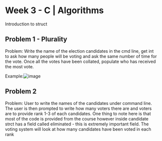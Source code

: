 # Week 3 - C | Algorithms
Introduction to struct

## Problem 1 - Plurality
Problem: Write the name of the election candidates in the cmd line, get int to ask how many people will be voting and ask the same number of time for the vote. Once all the votes have been collated, populate who has received the most vote. 

Example:![image](https://user-images.githubusercontent.com/87976355/149846991-2b0c59b6-2cfb-4728-b9cf-ba71a8e88eb9.png)

## Problem 2
Problem: User to write the names of the candidates under command line. The user is then prompted to write how many voters there are and voters are to provide rank 1-3 of each candidates. One thing to note here is that most of the code is provided from the course however inside candidate strct has a field called eliminated - this is extremely important field. The voting system will look at how many candidates have been voted in each rank
